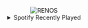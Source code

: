 <div align="center">
<picture>
    <source media="(prefers-color-scheme: dark)" srcset="https://i.ibb.co/DWPW1LP/output-gif.gif">
    <source media="(prefers-color-scheme: light)" srcset="https://i.ibb.co/DWPW1LP/output-gif.gif">
    <img alt="RENOS" src="https://i.ibb.co/DWPW1LP/output-gif.gif">
</picture>
<details>
<summary>Spotify Recently Played</summary>
<img src="https://spotify-recently-played-readme.vercel.app/api?user=31d6d6zerc5ct6kck32na2ozsqf4&unique=1&width=400" alt="Spotify" />
</details>
</div>

<!-- Image deletion URL: https://ibb.co/nmqmwRq/e89f1377fc4e9080e29bfafa38272ac3 -->